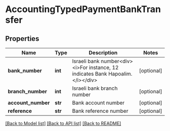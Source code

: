 # AccountingTypedPaymentBankTransfer

## Properties
Name | Type | Description | Notes
------------ | ------------- | ------------- | -------------
**bank_number** | **int** | Israeli bank number&lt;div&gt;&lt;i&gt;For instance, 12 indicates Bank Hapoalim.&lt;/i&gt;&lt;/div&gt; | [optional] 
**branch_number** | **int** | Israeli bank branch number | [optional] 
**account_number** | **str** | Bank account number | [optional] 
**reference** | **str** | Bank reference number | [optional] 

[[Back to Model list]](../README.md#documentation-for-models) [[Back to API list]](../README.md#documentation-for-api-endpoints) [[Back to README]](../README.md)

